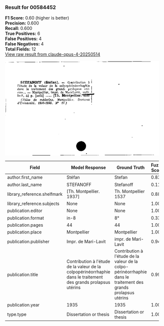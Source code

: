 ### Result for 00584452
**F1 Score:** 0.60 (higher is better)<br>**Precision:** 0.600<br>**Recall:** 0.600<br>**True Positives:** 6<br>**False Positives:** 4<br>**False Negatives:** 4<br>**Total Fields:** 12<br>[View raw result from claude-opus-4-20250514](https://github.com/RISE-UNIBAS/humanities_data_benchmark/blob/main/results/2025-10-01/T0147/request_T0147_00584452.json)

<img src="https://github.com/RISE-UNIBAS/humanities_data_benchmark/blob/main/benchmarks/zettelkatalog/images/00584452.jpg?raw=true" alt="00584452" width="600px">

| Field | Model Response | Ground Truth | Fuzzy Score | Match |
|-------|----------------|--------------|-------------|-------|
| author.first_name | Stéfan | Stefan | 0.833 | ❌ |
| author.last_name | STEFANOFF | Stefanoff | 0.111 | ❌ |
| library_reference.shelfmark | [Th. Montpellier. 1937] | Th. Montpellier 1537 | 0.884 | ❌ |
| library_reference.subjects | None | None | 1.000 | ✅ |
| publication.editor | None | None | 1.000 | ✅ |
| publication.format | in-8 | 8° | 0.333 | ❌ |
| publication.pages | 44 | 44 | 1.000 | ✅ |
| publication.place | Montpellier | Montpellier | 1.000 | ✅ |
| publication.publisher | Impr. de Mari-Lavit | impr. de Mari-Lavit | 0.947 | ✅ |
| publication.title | Contribution à l'étude de la valeur de la colpopérinéorrhaphie dans le traitement des grands prolapsus utérins | Contribution à l'étude de la valeur de la colpo-périnéorrhaphie dans le traitement des grands prolapsus utérins | 0.995 | ✅ |
| publication.year | 1935 | 1935 | 1.000 | ✅ |
| type.type | Dissertation or thesis | Dissertation or thesis | 1.000 | ✅ |
